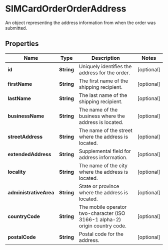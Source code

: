 

# SIMCardOrderOrderAddress

An object representing the address information from when the order was submitted.

## Properties

| Name | Type | Description | Notes |
|------------ | ------------- | ------------- | -------------|
|**id** | **String** | Uniquely identifies the address for the order. |  [optional] |
|**firstName** | **String** | The first name of the shipping recipient. |  [optional] |
|**lastName** | **String** | The last name of the shipping recipient. |  [optional] |
|**businessName** | **String** | The name of the business where the address is located. |  [optional] |
|**streetAddress** | **String** | The name of the street where the address is located. |  [optional] |
|**extendedAddress** | **String** | Supplemental field for address information. |  [optional] |
|**locality** | **String** | The name of the city where the address is located. |  [optional] |
|**administrativeArea** | **String** | State or province where the address is located. |  [optional] |
|**countryCode** | **String** | The mobile operator two-character (ISO 3166-1 alpha-2) origin country code. |  [optional] |
|**postalCode** | **String** | Postal code for the address. |  [optional] |



